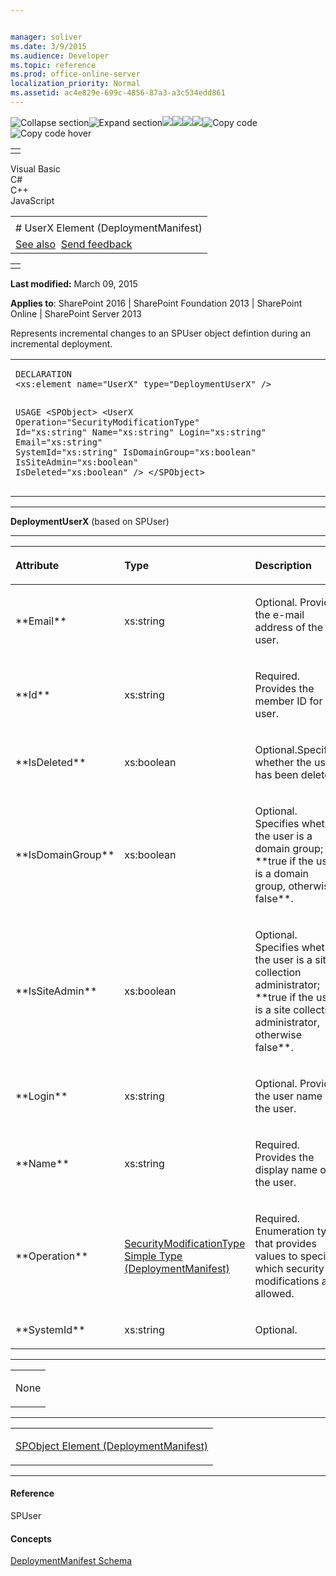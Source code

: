 ```yaml
---


manager: soliver
ms.date: 3/9/2015
ms.audience: Developer
ms.topic: reference
ms.prod: office-online-server
localization_priority: Normal
ms.assetid: ac4e829e-699c-4856-87a3-a3c534edd861
---
```


![Collapse
section](../icons/collapse_all.gif "Collapse section")![Expand
section](../icons/expand_all.gif "Expand section")![](../icons/collapse_all.gif)![](../icons/expand_all.gif)![](../icons/dropdown.gif)![](../icons/dropdownHover.gif)![Copy
code](../icons/copycode.gif "Copy code")![Copy code
hover](../icons/copycodeHighlight.gif "Copy code hover")
<table>
<tbody>
<tr class="odd">
<td align="left"></td>
</tr>
</tbody>
</table>

Visual Basic  
C\#  
C++  
JavaScript  

<table>
<tbody>
<tr class="odd">
<td align="left"><span id="runningHeaderText"></span></td>
</tr>
<tr class="even">
<td align="left"># UserX Element (DeploymentManifest)</td>
</tr>
<tr class="odd">
<td align="left"><a href="#seeAlsoToggle">See also</a>  <span id="headfeedbackarea" class="feedbackhead"><a href="javascript:SubmitFeedback(&#39;docthis@Microsoft.com&#39;,&#39;&#39;,&#39;&#39;,&#39;&#39;,&#39;1.0.18082.1225&#39;,&#39;%0\dThank%20you%20for%20your%20feedback.%20The%20developer%20writing%20teams%20use%20your%20feedback%20to%20improve%20documentation.%20While%20we%20are%20reviewing%20your%20feedback,%20we%20may%20send%20you%20e-mail%20to%20ask%20for%20clarification%20or%20feedback%20on%20a%20solution.%20We%20do%20not%20use%20your%20e-mail%20address%20for%20any%20other%20purpose%20and%20we%20delete%20it%20after%20we%20finish%20our%20review.%0\AFor%20further%20information%20about%20the%20privacy%20policies%20of%20Microsoft,%20please%20see%20http://privacy.microsoft.com/en-us/default.aspx.%0\A%0\d&#39;,&#39;Customer%20feedback&#39;);">Send feedback</a></span></td>
</tr>
</tbody>
</table>

<table>
<colgroup>
<col width="100%" />
</colgroup>
<tbody>
<tr class="odd">
<td align="left"></td>
</tr>
</tbody>
</table>

**Last modified:** March 09, 2015

**Applies to**: SharePoint 2016 | SharePoint Foundation 2013 |
SharePoint Online | SharePoint Server 2013

Represents incremental changes to an <span sdata="cer"
target="T:Microsoft.SharePoint.SPUser"><span
class="nolink">SPUser</span></span> object defintion during an
incremental deployment.

<span codelanguage="other"></span>
<table>
<colgroup>
<col width="100%" />
</colgroup>
<tbody>
<tr class="odd">
<td align="left"><pre><code>DECLARATION
&lt;xs:element name=&quot;UserX&quot; type=&quot;DeploymentUserX&quot; /&gt;

USAGE
&lt;SPObject&gt;
        &lt;UserX
                Operation=&quot;SecurityModificationType&quot;
                Id=&quot;xs:string&quot;
                Name=&quot;xs:string&quot;
                Login=&quot;xs:string&quot;
                Email=&quot;xs:string&quot;
                SystemId=&quot;xs:string&quot;
                IsDomainGroup=&quot;xs:boolean&quot;
                IsSiteAdmin=&quot;xs:boolean&quot;
                IsDeleted=&quot;xs:boolean&quot;
        /&gt;
&lt;/SPObject&gt;</code></pre></td>
</tr>
</tbody>
</table>


-----------------------------------------------------------------------------------------------------------------------------------------------------------------------------------------

**DeploymentUserX** (based on <span sdata="cer"
target="T:Microsoft.SharePoint.SPUser"><span
class="nolink">SPUser</span></span>)


-----------------------------------------------------------------------------------------------------------------------------------------------------------------------------------------------

<table>
<colgroup>
<col width="33%" />
<col width="33%" />
<col width="33%" />
</colgroup>
<thead>
<tr class="header">
<th align="left"><p>Attribute</p></th>
<th align="left"><p>Type</p></th>
<th align="left"><p>Description</p></th>
</tr>
</thead>
<tbody>
<tr class="odd">
<td align="left"><p>**Email**</p></td>
<td align="left"><p>xs:string</p></td>
<td align="left"><p>Optional. Provides the e-mail address of the user.</p></td>
</tr>
<tr class="even">
<td align="left"><p>**Id**</p></td>
<td align="left"><p>xs:string</p></td>
<td align="left"><p>Required. Provides the member ID for the user.</p></td>
</tr>
<tr class="odd">
<td align="left"><p>**IsDeleted**</p></td>
<td align="left"><p>xs:boolean</p></td>
<td align="left"><p>Optional.Specifies whether the user has been deleted.</p></td>
</tr>
<tr class="even">
<td align="left"><p>**IsDomainGroup**</p></td>
<td align="left"><p>xs:boolean</p></td>
<td align="left"><p>Optional. Specifies whether the user is a domain group; **true</span> if the user is a domain group, otherwise <span class="keyword">false**.</p></td>
</tr>
<tr class="odd">
<td align="left"><p>**IsSiteAdmin**</p></td>
<td align="left"><p>xs:boolean</p></td>
<td align="left"><p>Optional. Specifies whether the user is a site collection administrator; **true</span> if the user is a site collection administrator, otherwise <span class="keyword">false**.</p></td>
</tr>
<tr class="even">
<td align="left"><p>**Login**</p></td>
<td align="left"><p>xs:string</p></td>
<td align="left"><p>Optional. Provides the user name of the user.</p></td>
</tr>
<tr class="odd">
<td align="left"><p>**Name**</p></td>
<td align="left"><p>xs:string</p></td>
<td align="left"><p>Required. Provides the display name of the user.</p></td>
</tr>
<tr class="even">
<td align="left"><p>**Operation**</p></td>
<td align="left"><p><span sdata="link"><a href="securitymodificationtype-simple-type-deploymentmanifest.htm">SecurityModificationType Simple Type (DeploymentManifest)</a></span></p></td>
<td align="left"><p>Required. Enumeration type that provides values to specify which security modifications are allowed.</p></td>
</tr>
<tr class="odd">
<td align="left"><p>**SystemId**</p></td>
<td align="left"><p>xs:string</p></td>
<td align="left"><p>Optional.</p></td>
</tr>
</tbody>
</table>


---------------------------------------------------------------------------------------------------------------------------------------------------------------------------------------------------

<table>
<colgroup>
<col width="100%" />
</colgroup>
<tbody>
<tr class="odd">
<td align="left"><p>None</p></td>
</tr>
</tbody>
</table>


----------------------------------------------------------------------------------------------------------------------------------------------------------------------------------------------------

<table>
<colgroup>
<col width="100%" />
</colgroup>
<tbody>
<tr class="odd">
<td align="left"><p><span sdata="link"><a href="spobject-element-deploymentmanifest.htm">SPObject Element (DeploymentManifest)</a></span></p></td>
</tr>
</tbody>
</table>


-------------------------------------------------------------------------------------------------------------------------------------------------------------------------------------------

#### Reference

<span sdata="cer" target="T:Microsoft.SharePoint.SPUser"><span
class="nolink">SPUser</span></span>

#### Concepts

<span sdata="link">[DeploymentManifest
Schema](deploymentmanifest-schema.htm)</span>








